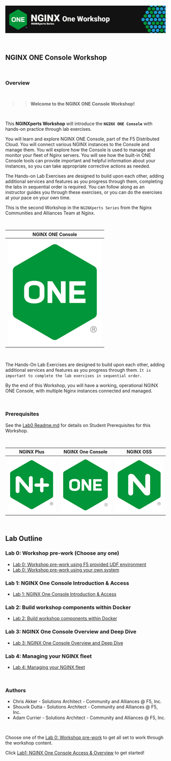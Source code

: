![NGINX ONE](media/nginx-one-workshop-banner.png)

<br/>

## NGINX ONE Console Workshop

<br/>

### Overview

<br/>

> ><strong>Welcome to the NGINX ONE Console Workshop!</strong>

<br/>

This **NGINXperts Workshop** will introduce the **`NGINX ONE Console`** with hands-on practice through lab exercises.

You will learn and explore NGINX ONE Console, part of the F5 Distributed Cloud. You will connect various NGINX instances to the Console and manage them.  You will explore how the Console is used to manage and monitor your fleet of Nginx servers.  You will see how the built-in ONE Console tools can provide important and helpful information about your instances, so you can take appropriate corrective actions as needed.

The Hands-on Lab Exercises are designed to build upon each other, adding additional services and features as you progress through them, completing the labs in sequential order is required.  You can follow along as an instructor guides you through these exercises, or you can do the exercises at your pace on your own time.

This is the second Workshop in the `NGINXperts Series` from the Nginx Communities and Alliances Team at Nginx.

<br/>

NGINX ONE Console  |
:-------------------------:|
![](media/nginx-one-icon.png)  |

<br/>

The Hands-On Lab Exercises are designed to build upon each other, adding additional services and features as you progress through them.  `It is important to complete the lab exercises in sequential order.`

By the end of this Workshop, you will have a working, operational NGINX ONE Console, with multiple Nginx instances connected and managed.

<br/>

### Prerequisites

See the [Lab0 Readme.md](lab0/readme.md) for details on Student Prerequisites for this Workshop.

</br>

  NGINX Plus | NGINX One Console |  NGINX OSS
:-------------------------:|:-------------------------:|:-------------------------:
![](media/nginx-plus-icon.png)  |  ![](media/nginx-one-icon.png)   |  ![](media/nginx-icon.png)

<br/>

## Lab Outline

### Lab 0: Workshop pre-work (Choose any one)
- [Lab 0: Workshop pre-work using F5 provided UDF environment](lab0/readme.md)
- [Lab 0: Workshop pre-work using your own system](lab0/prerequisites.md)

### Lab 1: NGINX One Console Introduction & Access
- [Lab 1: NGINX One Console Introduction & Access](lab1/readme.md)

### Lab 2: Build workshop components within Docker
- [Lab 2: Build workshop components within Docker](lab2/readme.md)

### Lab 3: NGINX One Console Overview and Deep Dive  
- [Lab 3: NGINX One Console Overview and Deep Dive](lab3/readme.md)

### Lab 4: Managing your NGINX fleet
- [Lab 4: Managing your NGINX fleet](lab4/readme.md)

<br/>

### Authors

- Chris Akker - Solutions Architect - Community and Alliances @ F5, Inc.
- Shouvik Dutta - Solutions Architect - Community and Alliances @ F5, Inc.
- Adam Currier - Solutions Architect - Community and Alliances @ F5, Inc.

<br/>

Choose one of the [Lab 0: Workshop pre-work](#lab-0-workshop-pre-work-choose-any-one) to get all set to work through the workshop content.

Click [Lab1: NGINX One Console Access & Overview](lab1/readme.md) to get started!
